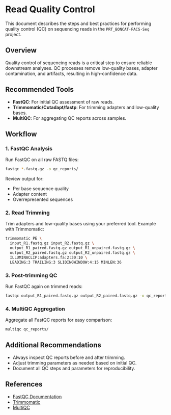 # Read Quality Control

This document describes the steps and best practices for performing quality control (QC) on sequencing reads in the `PRT_BONCAT-FACS-Seq` project.

## Overview

Quality control of sequencing reads is a critical step to ensure reliable downstream analyses. QC processes remove low-quality bases, adapter contamination, and artifacts, resulting in high-confidence data.

## Recommended Tools

- **FastQC**: For initial QC assessment of raw reads.
- **Trimmomatic/Cutadapt/fastp**: For trimming adapters and low-quality bases.
- **MultiQC**: For aggregating QC reports across samples.

## Workflow

### 1. FastQC Analysis

Run FastQC on all raw FASTQ files:

```bash
fastqc *.fastq.gz -o qc_reports/
```

Review output for:
- Per base sequence quality
- Adapter content
- Overrepresented sequences

### 2. Read Trimming

Trim adapters and low-quality bases using your preferred tool. Example with Trimmomatic:

```bash
trimmomatic PE \
  input_R1.fastq.gz input_R2.fastq.gz \
  output_R1_paired.fastq.gz output_R1_unpaired.fastq.gz \
  output_R2_paired.fastq.gz output_R2_unpaired.fastq.gz \
  ILLUMINACLIP:adapters.fa:2:30:10 \
  LEADING:3 TRAILING:3 SLIDINGWINDOW:4:15 MINLEN:36
```

### 3. Post-trimming QC

Run FastQC again on trimmed reads:

```bash
fastqc output_R1_paired.fastq.gz output_R2_paired.fastq.gz -o qc_reports/
```

### 4. MultiQC Aggregation

Aggregate all FastQC reports for easy comparison:

```bash
multiqc qc_reports/
```

## Additional Recommendations

- Always inspect QC reports before and after trimming.
- Adjust trimming parameters as needed based on initial QC.
- Document all QC steps and parameters for reproducibility.

## References

- [FastQC Documentation](https://www.bioinformatics.babraham.ac.uk/projects/fastqc/)
- [Trimmomatic](http://www.usadellab.org/cms/?page=trimmomatic)
- [MultiQC](https://multiqc.info/)